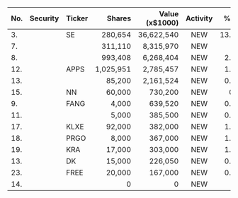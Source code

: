 No. | Security | Ticker | Shares | Value (x$1000) | Activity | % Port
|--- | --- | --- | ---:| ---:|:---:| ---:|
 3.||SE</a>|280,654|36,622,540|NEW|13.19%|<a href=rel="bookmark"></a>
7.|||311,110|8,315,970|NEW|3%|rel="bookmark"></a>
8.|||993,408|6,268,404|NEW|2.26%|rel="bookmark"></a>
12.||APPS</a>|1,025,951|2,785,457|NEW|1.14%|<a href=rel="bookmark"></a>
13.|||85,200|2,161,524|NEW|0.88%|rel="bookmark"></a>
15.||NN</a>|60,000|730,200|NEW|0.3%|<a href=rel="bookmark"></a>
9.||FANG</a>|4,000|639,520|NEW|0.05%|<a href=rel="bookmark"></a>
11.|||5,000|385,500|NEW|0.03%|rel="bookmark"></a>
17.||KLXE</a>|92,000|382,000|NEW|1.81%|<a href=rel="bookmark"></a>
18.||PRGO</a>|8,000|367,000|NEW|1.74%|<a href=rel="bookmark"></a>
19.||KRA</a>|17,000|303,000|NEW|1.44%|<a href=rel="bookmark"></a>
13.||DK</a>|15,000|226,050|NEW|0.46%|<a href=rel="bookmark"></a>
23.||FREE</a>|20,000|167,000|NEW|0.79%|<a href=rel="bookmark"></a>
14.|||0|0|NEW|0%|rel="bookmark"></a>
